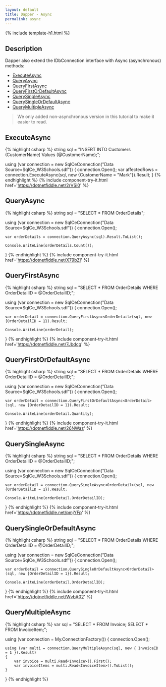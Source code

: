 ```yaml
---
layout: default
title: Dapper - Async
permalink: async
---
```


{% include template-h1.html %}

## Description
Dapper also extend the IDbConnection interface with Async (asynchronous) methods:
- [ExecuteAsync](#executeasync)
- [QueryAsync](#queryasync)
- [QueryFirstAsync](#queryfirstasync)
- [QueryFirstOrDefaultAsync](#queryfirstordefaultasync)
- [QuerySingleAsync](#querysingleasync)
- [QuerySingleOrDefaultAsync](#querysingleordefaultasync)
- [QueryMultipleAsync](#querymultipleasync)

> We only added non-asynchronous version in this tutorial to make it easier to read.

## ExecuteAsync

{% highlight csharp %}
string sql = "INSERT INTO Customers (CustomerName) Values (@CustomerName);";

using (var connection = new SqlCeConnection("Data Source=SqlCe_W3Schools.sdf"))
{
	connection.Open();
	var affectedRows = connection.ExecuteAsync(sql, new {CustomerName = "Mark"}).Result;
}
{% endhighlight %}
{% include component-try-it.html href='https://dotnetfiddle.net/2rVSi0' %}

## QueryAsync
{% highlight csharp %}
string sql = "SELECT * FROM OrderDetails";

using (var connection = new SqlCeConnection("Data Source=SqlCe_W3Schools.sdf"))
{
	connection.Open();
	
	var orderDetails = connection.QueryAsync(sql).Result.ToList();

	Console.WriteLine(orderDetails.Count());
}
{% endhighlight %}
{% include component-try-it.html href='https://dotnetfiddle.net/X79bZI' %}

## QueryFirstAsync
{% highlight csharp %}
string sql = "SELECT * FROM OrderDetails WHERE OrderDetailID = @OrderDetailID;";

using (var connection = new SqlCeConnection("Data Source=SqlCe_W3Schools.sdf"))
{
	connection.Open();
	
	var orderDetail = connection.QueryFirstAsync<OrderDetail>(sql, new {OrderDetailID = 1}).Result;

	Console.WriteLine(orderDetail);
}
{% endhighlight %}
{% include component-try-it.html href='https://dotnetfiddle.net/7Jbdcg' %}

## QueryFirstOrDefaultAsync
{% highlight csharp %}
string sql = "SELECT * FROM OrderDetails WHERE OrderDetailID = @OrderDetailID;";

using (var connection = new SqlCeConnection("Data Source=SqlCe_W3Schools.sdf"))
{
	connection.Open();
	
	var orderDetail = connection.QueryFirstOrDefaultAsync<OrderDetail>(sql, new {OrderDetailID = 1}).Result;

	Console.WriteLine(orderDetail.Quantity);
}
{% endhighlight %}
{% include component-try-it.html href='https://dotnetfiddle.net/26NWaz' %}

## QuerySingleAsync
{% highlight csharp %}
string sql = "SELECT * FROM OrderDetails WHERE OrderDetailID = @OrderDetailID;";

using (var connection = new SqlCeConnection("Data Source=SqlCe_W3Schools.sdf"))
{
	connection.Open();
	
	var orderDetail = connection.QuerySingleAsync<OrderDetail>(sql, new {OrderDetailID = 1}).Result;

	Console.WriteLine(orderDetail.OrderDetailID);
}
{% endhighlight %}
{% include component-try-it.html href='https://dotnetfiddle.net/pmjYFp' %}

## QuerySingleOrDefaultAsync
{% highlight csharp %}
string sql = "SELECT * FROM OrderDetails WHERE OrderDetailID = @OrderDetailID;";

using (var connection = new SqlCeConnection("Data Source=SqlCe_W3Schools.sdf"))
{
	connection.Open();
	
	var orderDetail = connection.QuerySingleOrDefaultAsync<OrderDetail>(sql, new {OrderDetailID = 1}).Result;

	Console.WriteLine(orderDetail.OrderDetailID);
}
{% endhighlight %}
{% include component-try-it.html href='https://dotnetfiddle.net/WvbA02' %}

## QueryMultipleAsync
{% highlight csharp %}
var sql = "SELECT * FROM Invoice; SELECT * FROM InvoiceItem;";

using (var connection = My.ConnectionFactory())
{
	connection.Open();

	using (var multi = connection.QueryMultipleAsync(sql, new { InvoiceID = 1 }).Result)
	{
		var invoice = multi.Read<Invoice>().First();
		var invoiceItems = multi.Read<InvoiceItem>().ToList();
	}
}
{% endhighlight %}



